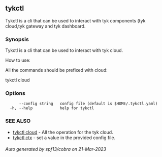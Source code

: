 ## tykctl

Tykctl is a cli that can be used to interact with tyk components (tyk cloud,tyk gateway and tyk dashboard.

### Synopsis


Tykctl is a cli that can be used to interact with tyk cloud.

How to use:

All the commands should be prefixed with cloud:

tykctl cloud <subcommand here>


### Options

```
      --config string   config file (default is $HOME/.tykctl.yaml)
  -h, --help            help for tykctl
```

### SEE ALSO

* [tykctl cloud](tykctl_cloud.md)	 - All the operation for the tyk cloud.
* [tykctl ctx](tykctl_ctx.md)	 - set a value in the provided config file.

###### Auto generated by spf13/cobra on 21-Mar-2023
